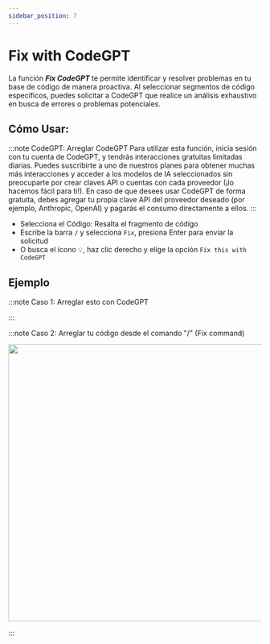```yaml
---
sidebar_position: 7
---
```


# Fix with CodeGPT
La función ***Fix CodeGPT*** te permite identificar y resolver problemas en tu base de código de manera proactiva. Al seleccionar segmentos de código específicos, puedes solicitar a CodeGPT que realice un análisis exhaustivo en busca de errores o problemas potenciales.

## Cómo Usar:
  
:::note CodeGPT: Arreglar CodeGPT
Para utilizar esta función, inicia sesión con tu cuenta de CodeGPT, y tendrás interacciones gratuitas limitadas diarias. Puedes suscribirte a uno de nuestros planes para obtener muchas más interacciones y acceder a los modelos de IA seleccionados sin preocuparte por crear claves API o cuentas con cada proveedor (¡lo hacemos fácil para ti!). En caso de que desees usar CodeGPT de forma gratuita, debes agregar tu propia clave API del proveedor deseado (por ejemplo, Anthropic, OpenAI) y pagarás el consumo directamente a ellos.
:::

- Selecciona el Código: Resalta el fragmento de código
- Escribe la barra `/` y selecciona `Fix`, presiona Enter para enviar la solicitud
- O busca el ícono 💡, haz clic derecho y elige la opción `Fix this with CodeGPT`

## Ejemplo

:::note Caso 1: Arreglar esto con CodeGPT

:::

:::note Caso 2: Arreglar tu código desde el comando "/" (Fix command)
<p align="center">
  <img width="850" height="550" src="https://github.com/user-attachments/assets/cb4fc74c-ae3b-41da-9feb-6ed2b225c4ba"/>
</p>
:::
